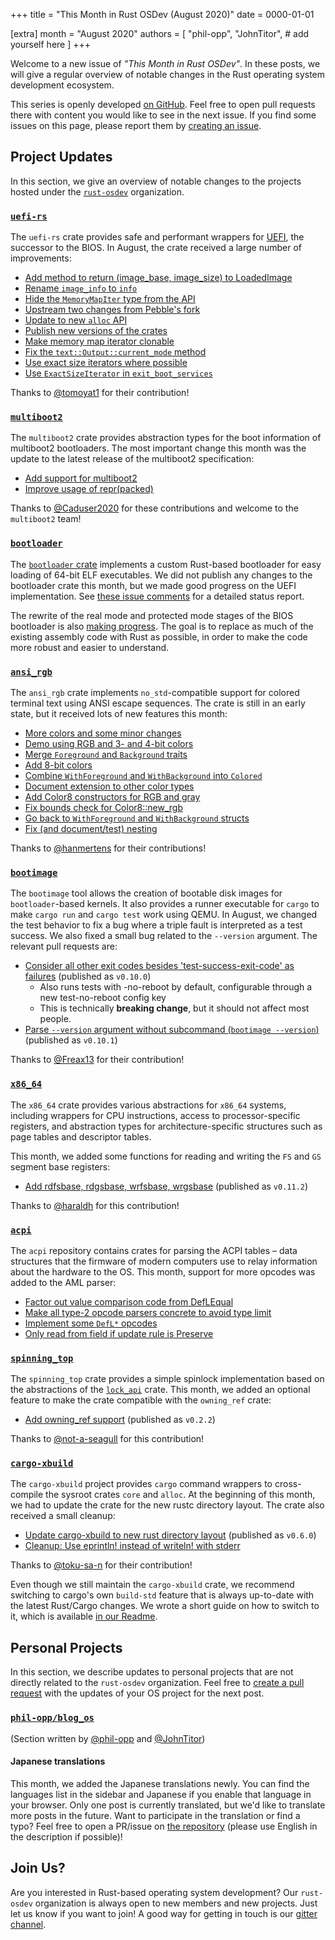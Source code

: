 +++
title = "This Month in Rust OSDev (August 2020)"
date = 0000-01-01

[extra]
month = "August 2020"
authors = [
    "phil-opp",
    "JohnTitor",
    # add yourself here
]
+++

Welcome to a new issue of _"This Month in Rust OSDev"_. In these posts, we will give a regular overview of notable changes in the Rust operating system development ecosystem.

<!-- more -->

This series is openly developed [on GitHub](https://github.com/rust-osdev/homepage/). Feel free to open pull requests there with content you would like to see in the next issue. If you find some issues on this page, please report them by [creating an issue](https://github.com/rust-osdev/homepage/issues/new).

<!--
    This is a draft for the upcoming "This Month in Rust OSDev (August 2020)" post.
    Feel free to create pull requests against the `next` branch to add your
    content here.
    Please take a look at the past posts on https://rust-osdev.com/ to see the
    general structure of these posts.
-->

## Project Updates

In this section, we give an overview of notable changes to the projects hosted under the [`rust-osdev`] organization.

[`rust-osdev`]: https://github.com/rust-osdev/about

### [`uefi-rs`](https://github.com/rust-osdev/uefi-rs)

The `uefi-rs` crate provides safe and performant wrappers for [UEFI](https://en.wikipedia.org/wiki/Unified_Extensible_Firmware_Interface), the successor to the BIOS. In August, the crate received a large number of improvements:

- [Add method to return (image_base, image_size) to LoadedImage](https://github.com/rust-osdev/uefi-rs/pull/149)
- [Rename `image_info` to `info`](https://github.com/rust-osdev/uefi-rs/pull/153)
- [Hide the `MemoryMapIter` type from the API](https://github.com/rust-osdev/uefi-rs/pull/154)
- [Upstream two changes from Pebble's fork](https://github.com/rust-osdev/uefi-rs/pull/156)
- [Update to new `alloc` API](https://github.com/rust-osdev/uefi-rs/pull/157)
- [Publish new versions of the crates](https://github.com/rust-osdev/uefi-rs/pull/158)
- [Make memory map iterator clonable](https://github.com/rust-osdev/uefi-rs/pull/161)
- [Fix the `text::Output::current_mode` method](https://github.com/rust-osdev/uefi-rs/pull/163)
- [Use exact size iterators where possible](https://github.com/rust-osdev/uefi-rs/pull/164)
- [Use `ExactSizeIterator` in `exit_boot_services`](https://github.com/rust-osdev/uefi-rs/pull/165)

Thanks to [@tomoyat1](https://github.com/tomoyat1) for their contribution!

### [`multiboot2`](https://github.com/rust-osdev/multiboot2-elf64)

The `multiboot2` crate provides abstraction types for the boot information of multiboot2 bootloaders. The most important change this month was the update to the latest release of the multiboot2 specification:

- [Add support for multiboot2](https://github.com/rust-osdev/multiboot2-elf64/pull/66)
- [Improve usage of repr(packed)](https://github.com/rust-osdev/multiboot2-elf64/pull/68)

Thanks to [@Caduser2020](https://github.com/Caduser2020) for these contributions and welcome to the `multiboot2` team!

### [`bootloader`](https://github.com/rust-osdev/bootloader)

The [`bootloader` crate](https://github.com/rust-osdev/bootloader) implements a custom Rust-based bootloader for easy loading of 64-bit ELF executables. We did not publish any changes to the bootloader crate this month, but we made good progress on the UEFI implementation. See [these issue comments](https://github.com/phil-opp/blog_os/issues/349#issuecomment-677645694) for a detailed status report.

The rewrite of the real mode and protected mode stages of the BIOS bootloader is also [making progress](https://gitter.im/rust-osdev/bootloader?at=5f4594ed9566774dfe3167bc). The goal is to replace as much of the existing assembly code with Rust as possible, in order to make the code more robust and easier to understand.

### [`ansi_rgb`](https://github.com/rust-osdev/ansi_rgb)

The `ansi_rgb` crate implements `no_std`-compatible support for colored terminal text using ANSI escape sequences. The crate is still in an early state, but it received lots of new features this month:

- [More colors and some minor changes](https://github.com/rust-osdev/ansi_rgb/pull/11)
- [Demo using RGB and 3- and 4-bit colors](https://github.com/rust-osdev/ansi_rgb/commit/19891574e3a4df81716973cf4c88ad965596c043)
- [Merge `Foreground` and `Background` traits](https://github.com/rust-osdev/ansi_rgb/commit/ebcb75b4f273fdeaef6fde051ca5dccb83560c13)
- [Add 8-bit colors](https://github.com/rust-osdev/ansi_rgb/commit/d6ed54ae50ab3653f9c94275efc369472c5278a9)
- [Combine `WithForeground` and `WithBackground` into `Colored`](https://github.com/rust-osdev/ansi_rgb/commit/0d77122be5a449a9c03f04421d43df90a7fd708e)
- [Document extension to other color types](https://github.com/rust-osdev/ansi_rgb/commit/9e10f6bac075b980cef66f4ddc9efab25c0a5504)
- [Add Color8 constructors for RGB and gray](https://github.com/rust-osdev/ansi_rgb/pull/12)
- [Fix bounds check for Color8::new_rgb](https://github.com/rust-osdev/ansi_rgb/pull/13)
- [Go back to `WithForeground` and `WithBackground` structs](https://github.com/rust-osdev/ansi_rgb/commit/3eb8c16681878ae97f8249524609f0611d9eddf6)
- [Fix (and document/test) nesting](https://github.com/rust-osdev/ansi_rgb/commit/9dd8d1828b1d0b3b707cb1f22c28074a6ce82ca5)

Thanks to [@hanmertens](https://github.com/hanmertens) for their contributions!

### [`bootimage`](https://github.com/rust-osdev/bootimage)

The `bootimage` tool allows the creation of bootable disk images for `bootloader`-based kernels. It also provides a runner executable for `cargo` to make `cargo run` and `cargo test` work using QEMU. In August, we changed the test behavior to fix a bug where a triple fault is interpreted as a test success. We also fixed a small bug related to the `--version` argument. The relevant pull requests are:

- [Consider all other exit codes besides 'test-success-exit-code' as failures](https://github.com/rust-osdev/bootimage/pull/65) <span class="gray">(published as `v0.10.0`)</span>
    - Also runs tests with -no-reboot by default, configurable through a new test-no-reboot config key
    - This is technically **breaking change**, but it should not affect most people.
- [Parse `--version` argument without subcommand (`bootimage --version`)](https://github.com/rust-osdev/bootimage/pull/67) <span class="gray">(published as `v0.10.1`)</span>

Thanks to [@Freax13](https://github.com/Freax13) for their contribution!

### [`x86_64`](https://github.com/rust-osdev/x86_64)

The `x86_64` crate provides various abstractions for `x86_64` systems, including wrappers for CPU instructions, access to processor-specific registers, and abstraction types for architecture-specific structures such as page tables and descriptor tables.

This month, we added some functions for reading and writing the `FS` and `GS` segment base registers:

- [Add rdfsbase, rdgsbase, wrfsbase, wrgsbase](https://github.com/rust-osdev/x86_64/pull/172) <span class="gray">(published as `v0.11.2`)</span>

Thanks to [@haraldh](https://github.com/haraldh) for this contribution!

### [`acpi`](https://github.com/rust-osdev/acpi)

The `acpi` repository contains crates for parsing the ACPI tables – data structures that the firmware of modern computers use to relay information about the hardware to the OS. This month, support for more opcodes was added to the AML parser:

- [Factor out value comparison code from DefLEqual](https://github.com/rust-osdev/acpi/commit/438bd9e4cc98bdac29a9eeccf0877592dd70c540)
- [Make all type-2 opcode parsers concrete to avoid type limit](https://github.com/rust-osdev/acpi/commit/28e46b3cd2f68b033ae9559d84e0d8784a527422)
- [Implement some `DefL*` opcodes](https://github.com/rust-osdev/acpi/compare/438bd9e4cc98bdac29a9eeccf0877592dd70c540...8dd5b21cf225e267d9786036ed134a45fc34b5f1)
- [Only read from field if update rule is Preserve](https://github.com/rust-osdev/acpi/commit/e54158ee0128c47acb5e34509e390010ee1feb74)

### [`spinning_top`](https://github.com/rust-osdev/spinning_top)

The `spinning_top` crate provides a simple spinlock implementation based on the abstractions of the [`lock_api`](https://docs.rs/lock_api/0.4.1/lock_api/) crate. This month, we added an optional feature to make the crate compatible with the `owning_ref` crate:

- [Add owning_ref support](https://github.com/rust-osdev/spinning_top/pull/7) <span class="gray">(published as `v0.2.2`)</span>

Thanks to [@not-a-seagull](https://github.com/not-a-seagull) for this contribution!

### [`cargo-xbuild`](https://github.com/rust-osdev/cargo-xbuild)

The `cargo-xbuild` project provides `cargo` command wrappers to cross-compile the sysroot crates `core` and `alloc`. At the beginning of this month, we had to update the crate for the new rustc directory layout. The crate also received a small cleanup:

- [Update cargo-xbuild to new rust directory layout](https://github.com/rust-osdev/cargo-xbuild/pull/87) <span class="gray">(published as `v0.6.0`)</span>
- [Cleanup: Use eprintln! instead of writeln! with stderr](https://github.com/rust-osdev/cargo-xbuild/pull/86)

Thanks to [@toku-sa-n](https://github.com/toku-sa-n) for their contribution!

Even though we still maintain the `cargo-xbuild` crate, we recommend switching to cargo's own `build-std` feature that is always up-to-date with the latest Rust/Cargo changes. We wrote a short guide on how to switch to it, which is available [in our Readme](https://github.com/rust-osdev/cargo-xbuild#alternative-the-build-std-feature-of-cargo).

## Personal Projects

In this section, we describe updates to personal projects that are not directly related to the `rust-osdev` organization. Feel free to [create a pull request](https://github.com/rust-osdev/homepage/pulls) with the updates of your OS project for the next post.

### [`phil-opp/blog_os`](https://github.com/phil-opp/blog_os)

<span class="gray">(Section written by [@phil-opp](https://github.com/phil-opp) and [@JohnTitor](https://github.com/JohnTitor))</span>

#### Japanese translations

This month, we added the Japanese translations newly. You can find the languages list in the sidebar and Japanese if you enable that language in your browser.
Only one post is currently translated, but we'd like to translate more posts in the future.
Want to participate in the translation or find a typo? Feel free to open a PR/issue on [the repository](https://github.com/phil-opp/blog_os)
(please use English in the description if possible)!

## Join Us?

Are you interested in Rust-based operating system development? Our `rust-osdev` organization is always open to new members and new projects. Just let us know if you want to join! A good way for getting in touch is our [gitter channel](https://gitter.im/rust-osdev/Lobby).


<!--
TODO: Update publication date
-->